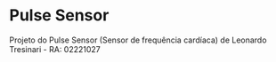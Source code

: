 # Pulse Sensor
Projeto do Pulse Sensor (Sensor de frequência cardíaca) de Leonardo Tresinari - RA: 02221027

